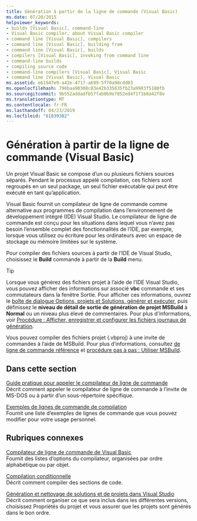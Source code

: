 ```yaml
---
title: Génération à partir de la ligne de commande (Visual Basic)
ms.date: 07/20/2015
helpviewer_keywords:
- builds [Visual Basic], command-line
- Visual Basic compiler, about Visual Basic compiler
- command line [Visual Basic], compilers
- command line [Visual Basic], building from
- command line [Visual Basic], builds
- compilers [Visual Basic], invoking from command line
- command-line builds
- compiling source code
- command-line compilers [Visual Basic], Visual Basic
- command line [Visual Basic], Visual Basic
ms.assetid: e61947e9-a42e-4717-a699-5f70a98cdd03
ms.openlocfilehash: 798baa90308c83e42b335635fb23a9983f5180fb
ms.sourcegitcommit: 9b552addadfb57fab0b9e7852ed4f1f1b8a42f8e
ms.translationtype: MT
ms.contentlocale: fr-FR
ms.lasthandoff: 04/23/2019
ms.locfileid: "61839382"
---
```

# <a name="building-from-the-command-line-visual-basic"></a>Génération à partir de la ligne de commande (Visual Basic)
Un projet Visual Basic se compose d’un ou plusieurs fichiers sources séparés. Pendant le processus appelé compilation, ces fichiers sont regroupés en un seul package, un seul fichier exécutable qui peut être exécuté en tant qu’application.  
  
 Visual Basic fournit un compilateur de ligne de commande comme alternative aux programmes de compilation dans l’environnement de développement intégré (IDE) Visual Studio. Le compilateur de ligne de commande est conçu pour les situations dans lequel vous n’avez pas besoin l’ensemble complet des fonctionnalités de l’IDE, par exemple, lorsque vous utilisez ou écriture pour les ordinateurs avec un espace de stockage ou mémoire limitées sur le système.  
  
  Pour compiler des fichiers sources à partir de l’IDE de Visual Studio, choisissez le **Build** commande à partir de la **Build** menu.  
  
> [!TIP]
>  Lorsque vous générez des fichiers projet à l’aide de l’IDE Visual Studio, vous pouvez afficher des informations sur associé **vbc** commande et ses commutateurs dans la fenêtre Sortie. Pour afficher ces informations, ouvrez le [boîte de dialogue Options, projets et Solutions, générer et exécuter](/visualstudio/ide/reference/options-dialog-box-projects-and-solutions-build-and-run), puis définissez le **niveau de détail de sortie de génération de projet MSBuild** à **Normal** ou un niveau plus élevé de commentaires. Pour plus d'informations, voir [Procédure : Afficher, enregistrer et configurer les fichiers journaux de génération](/visualstudio/ide/how-to-view-save-and-configure-build-log-files).  
  
 Vous pouvez compiler des fichiers projet (.vbproj) à une invite de commandes à l’aide de MSBuild. Pour plus d’informations, consultez [de ligne de commande référence](/visualstudio/msbuild/msbuild-command-line-reference) et [procédure pas à pas : Utiliser MSBuild](/visualstudio/msbuild/walkthrough-using-msbuild).  
  
## <a name="in-this-section"></a>Dans cette section  
 [Guide pratique pour appeler le compilateur de ligne de commande](../../../visual-basic/reference/command-line-compiler/how-to-invoke-the-command-line-compiler.md)  
 Décrit comment appeler le compilateur de ligne de commande à l’invite de MS-DOS ou à partir d’un sous-répertoire spécifique.  
  
 [Exemples de lignes de commande de compilation](../../../visual-basic/reference/command-line-compiler/sample-compilation-command-lines.md)  
 Fournit une liste d’exemples de lignes de commande que vous pouvez modifier pour votre usage personnel.  
  
## <a name="related-sections"></a>Rubriques connexes  
 [Compilateur de ligne de commande de Visual Basic](../../../visual-basic/reference/command-line-compiler/index.md)  
 Fournit des listes d’options du compilateur, organisées par ordre alphabétique ou par objet.  
  
 [Compilation conditionnelle](../../../visual-basic/programming-guide/program-structure/conditional-compilation.md)  
 Décrit comment compiler des sections de code.  
  
 [Génération et nettoyage de solutions et de projets dans Visual Studio](/visualstudio/ide/building-and-cleaning-projects-and-solutions-in-visual-studio)  
 Décrit comment organiser ce que sera inclus dans les différentes versions, choisissez Propriétés du projet et vous assurer que les projets sont générés dans le bon ordre.
